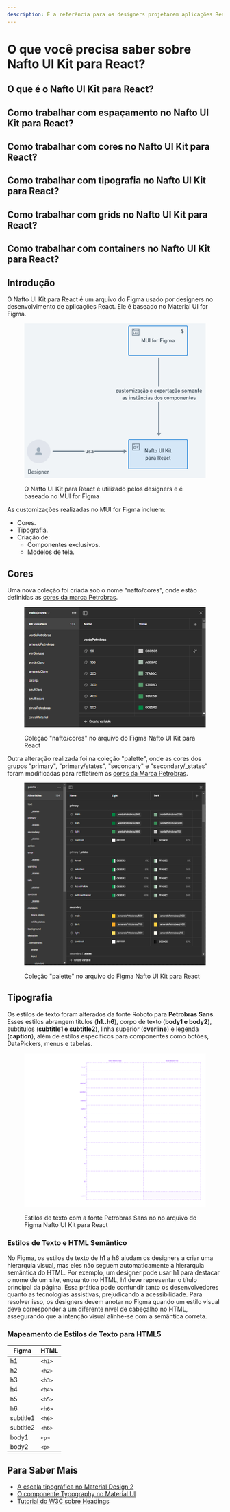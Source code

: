 ```yaml
---
description: É a referência para os designers projetarem aplicações React.
---
```


# O que você precisa saber sobre Nafto UI Kit para React?

## O que é o Nafto UI Kit para React?

## Como trabalhar com espaçamento no Nafto UI Kit para React?

## Como trabalhar com cores no Nafto UI Kit para React?

## Como trabalhar com tipografia no Nafto UI Kit para React?

## Como trabalhar com grids no Nafto UI Kit para React?

## Como trabalhar com containers no Nafto UI Kit para React?

## Introdução

O Nafto UI Kit para React é um arquivo do Figma usado por designers no desenvolvimento de aplicações React. Ele é baseado no Material UI for Figma.

<figure><img src="../../.gitbook/assets/image (1) (1) (1) (1) (1) (1) (1) (1) (1) (1) (1) (1).png" alt=""><figcaption><p>O Nafto UI Kit para React é utilizado pelos designers e é baseado no MUI for Figma</p></figcaption></figure>

As customizações realizadas no MUI for Figma incluem:

* Cores.
* Tipografia.
* Criação de:
  * Componentes exclusivos.
  * Modelos de tela.

## Cores

Uma nova coleção foi criada sob o nome "nafto/cores", onde estão definidas as [cores da marca Petrobras](../../guia-de-identidade-visual/cores.md).

<figure><img src="../../.gitbook/assets/image (16).png" alt=""><figcaption><p>Coleção "nafto/cores" no arquivo do Figma Nafto UI Kit para React</p></figcaption></figure>

Outra alteração realizada foi na coleção "palette", onde as cores dos grupos "primary", "primary/states", "secondary" e "secondary/\_states" foram modificadas para refletirem as [cores da Marca Petrobras](../../guia-de-identidade-visual/cores.md).

<figure><img src="../../.gitbook/assets/image (17).png" alt=""><figcaption><p>Coleção "palette" no arquivo do Figma Nafto UI Kit para React</p></figcaption></figure>

## Tipografia

Os estilos de texto foram alterados da fonte Roboto para **Petrobras Sans**. Esses estilos abrangem títulos (**h1..h6**), corpo de texto (**body1 e body2**), subtítulos (**subtitle1 e subtitle2**), linha superior (**overline**) e legenda (**caption**), além de estilos específicos para componentes como botões, DataPickers, menus e tabelas.

<figure><img src="../../.gitbook/assets/mui-typography.png" alt=""><figcaption><p>Estilos de texto com a fonte Petrobras Sans no no arquivo do Figma Nafto UI Kit para React</p></figcaption></figure>

### Estilos de Texto e HTML Semântico <a href="#estilos-de-texto-e-html-semantico" id="estilos-de-texto-e-html-semantico"></a>

No Figma, os estilos de texto de h1 a h6 ajudam os designers a criar uma hierarquia visual, mas eles não seguem automaticamente a hierarquia semântica do HTML. Por exemplo, um designer pode usar h1 para destacar o nome de um site, enquanto no HTML, h1 deve representar o título principal da página. Essa prática pode confundir tanto os desenvolvedores quanto as tecnologias assistivas, prejudicando a acessibilidade. Para resolver isso, os designers devem anotar no Figma quando um estilo visual deve corresponder a um diferente nível de cabeçalho no HTML, assegurando que a intenção visual alinhe-se com a semântica correta.

### Mapeamento de Estilos de Texto para HTML5 <a href="#mapeamento-de-estilos-de-texto-para-html5" id="mapeamento-de-estilos-de-texto-para-html5"></a>

| Figma     | HTML   |
| --------- | ------ |
| h1        | `<h1>` |
| h2        | `<h2>` |
| h3        | `<h3>` |
| h4        | `<h4>` |
| h5        | `<h5>` |
| h6        | `<h6>` |
| subtitle1 | `<h6>` |
| subtitle2 | `<h6>` |
| body1     | `<p>`  |
| body2     | `<p>`  |

## Para Saber Mais <a href="#para-saber-mais" id="para-saber-mais"></a>

* [A escala tipográfica no Material Design 2](https://m2.material.io/design/typography/the-type-system.html#type-scale)
* [O componente Typography no Material UI](https://mui.com/material-ui/react-typography/)
* [Tutorial do W3C sobre Headings](https://www.w3.org/WAI/tutorials/page-structure/headings/)

